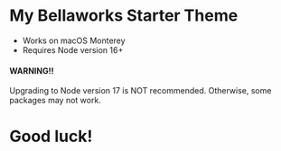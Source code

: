 My Bellaworks Starter Theme
=======

* Works on macOS Monterey
* Requires Node version 16+


#### WARNING!!
Upgrading to Node version 17 is NOT recommended. Otherwise, some packages may not work.


Good luck!
=======

